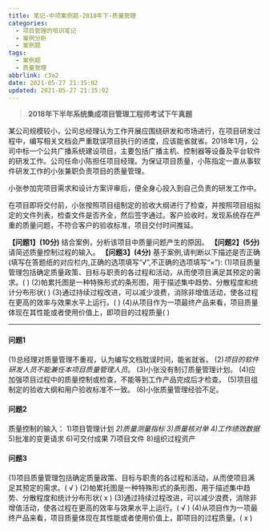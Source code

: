 ```yaml
---
title: 笔记-中项案例题-2018年下-质量管理
categories:
  - 项目管理的培训笔记
  - 案例分析
  - 案例题
tags:
  - 案例题
  - 质量管理
abbrlink: c3a2
date: 2021-05-27 21:35:02
updated: 2021-05-27 21:35:02
---
```


> **2018年下半年系统集成项目管理工程师考试下午真题**

某公司规模较小，公司总经理认为工作开展应围绕研发和市场进行，在项目研发过程中，编写相关文档会严重耽误项目执行的进度，应该能省就省。2018年1月，公司中标一个公共广播系统建设项目，主要包括广播主机、控制器等设备及平台软件的研发工作。公司任命小陈担任项目经理。为保证项目质量，小陈指定一直从事软件研发工作的小张兼职负责项目的质量管理。

小张参加完项目需求和设计方案评审后，便全身心投入到自己负责的研发工作中。

在项目即将交付前，小张按照项目组制定的验收大纲进行了检查，并按照项目组拟定的文件列表，检查文件是否齐全，然后签字通过。客户验收时，发现系统存在严重的质量问题，不符合客户的验收标准，项目交付时间推延。

**【问题1】(10分)**
结合案例，分析该项目中质量问题产生的原因。
**【问题2】(5分)**
请简述质量控制过程的输入。
**【问题3】(4分)**
基于案例,请判断以下描述是否正确(填写在答题纸的对应栏内,正确的选项填写“√”,不正确的选项填写“×”):
(1)项目质量管理包括确定质量政策、目标与职责的各过程和活动，从而使项目满足其预定的需求。(  )
(2)帕累托图是一种特殊形式的条形图，用于描述集中趋势、分散程度和统计分布形状(  )
(3)通过持续过程改进，可以减少浪费，消除非增值活动，使各过程在更高的效率与效果水平上运行。(  )
(4)从项目作为一项最终产品来看，项目质量体现在其性能或者使用价值上，即项目的过程质量(  )

<!-- more -->

---

#### 问题1

(1)总经理对质量管理不重视，认为编写文档耽误时间，能省就省。
(2)*项目的软件研发人员不能兼任本项目质量管理人员*。
(3)小张没有制订质量管理计划。
(4)应加强项目过程中的质量控制或检查，不能等到工作产品完成后才检查。
(5)项目组制定的验收大纲和用户验收标准不一致。
(6)小张质量管理经验不足。

#### 问题2

质量控制的输入：
1)项目管理计划
*2)质量测量指标*
*3)质量核对单*
*4)工作绩效数据*
5)批准的变更请求
6)可交付成果
7)项目文件
8)组织过程资产

#### 问题3

(1)项目质量管理包括确定质量政策、目标与职责的各过程和活动，从而使项目满足其预定的需求。( √ )
(2)帕累托图是一种特殊形式的条形图，用于描述集中趋势、分散程度和统计分布形状( x )
(3)通过持续过程改进，可以减少浪费，消除非增值活动，使各过程在更高的效率与效果水平上运行。( √ )
(4)从项目作为一项最终产品来看，项目质量体现在其性能或者使用价值上，即项目的过程质量。( x )
